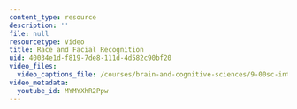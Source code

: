 ```yaml
---
content_type: resource
description: ''
file: null
resourcetype: Video
title: Race and Facial Recognition
uid: 40034e1d-f819-7de8-111d-4d582c90bf20
video_files:
  video_captions_file: /courses/brain-and-cognitive-sciences/9-00sc-introduction-to-psychology-fall-2011/vision-ii/race-and-facial-recognition/MYMYXhR2Ppw.vtt
video_metadata:
  youtube_id: MYMYXhR2Ppw
---
```


